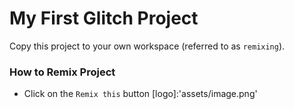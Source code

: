 My First Glitch Project
=================

Copy this project to your own workspace (referred to as `remixing`).

### How to Remix Project
- Click on the `Remix this` button [logo]:'assets/image.png'

